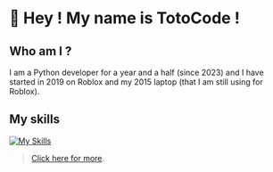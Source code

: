 # 👋 Hey ! My name is TotoCode !
## Who am I ?
I am a Python developer for a year and a half (since 2023) and I have started in 2019 on Roblox and my 2015 laptop (that I am still using for Roblox).

## My skills
[![My Skills](https://skillicons.dev/icons?i=html,css,py,vscode,windows)](https://skillicons.dev)

> [Click here for more](https://github.com/TotoCodeFR/TotoCodeFR).

